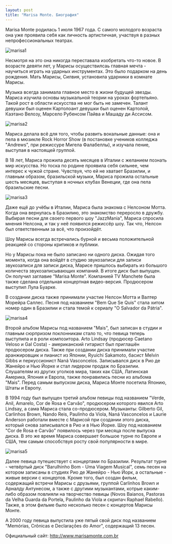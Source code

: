 ```yaml
---
layout: post
title: "Marisa Monte. Биография"
---
```


Marisa Monte родилась 1 июля 1967 года. С самого молодого возраста она уже проявила себя как личность артистичная, участвуя в разных непрофессиональных театрах.

![marisa1](http://br-music.victor3d.com.br/img/artist/marisa-monte/big/foto2.jpg)

Несмотря на это она никогда переставала изобретать что-то новое. В возрасте девяти лет, у Марисы осуществилсаь главная мечта - научиться играть на ударных инструментах. Это было подарком на день рождения. Мать Марисы, Силвия, установила ударники в комнате Марисы.

Музыка всегда занимала главное место в жизни будущей звезды. Мариса изучила основы музыкальной теории на уроках фортепьяно. Такой рост в области искусства не мог быть не замечен. Талант девушки был оценен Картолоант девушки был оценен Картолой, Каэтано Велозу, Марсело Рубенсом Пайва и Машаду ди Ассисом.

![marisa2](http://br-music.victor3d.com.br/img/artist/marisa-monte/big/foto3.jpg)

Мариса делала всё для того, чтобы развить вокальные данные: она и пела в мюзикле Rock Horror Show (в постановке учеников колледжа "Andrews", при режиссуре Мигела Фалабеллы), и изучала пение, выступая в настоящей группой.

В 18 лет, Мариса прожила десять месяцев в Италии с желанием познать мир искусства. Но тоска по родине проявила себя сильнее, чем интерес к чужой стране. Чувствуя, что ей не хватает Бразилии, и главным образом, бразильской музыки, Мариса прожила остальные шесть месяцев, выступая в ночных клубах Венеции, где она пела бразильские песни.

![marisa3](http://br-music.victor3d.com.br/img/artist/marisa-monte/big/foto4.jpg)

Даже ещё до учёбы в Италии, Мариса была знакома с Нелсоном Мотта. Когда она вернулась в Бразилию, это знакомство переросло в дружбу. Выбирая песни для своего первого шоу "JazzMania", Мариса спросила мнения Нелсона, и так у неё появился режиссёр шоу. Так что, Нелсон был ответственным за всё, что произойдёт.

Шоу Марисы всегда встречались бурной и весьма положительной реакцией со стороны критиков и публики.

Но у Марисы пока не было записано ни одного диска. Ожидая того момента, когда она войдёт в студию звукозаписи для записи звукозаписи для записи диска, Марисе пришлось выбирать из большого количеста звукозаписывающих компаний. В итоге диск был выпущен. Он получил заглавие "Marisa Monte". Компанией TV Manchete была также сделана отдельная концертная видео-версия. Продюсером выступил Лула Буарке.

В создании диска также принимали участие Нелсон Мотта и Валтер Морейра Саллес. Песня под названием "Bem Que Se Quis" стала хитом номер один в Бразилии и стала темой к сериалу "O Salvador da Pátria".

![marisa4](http://br-music.victor3d.com.br/img/artist/marisa-monte/big/foto6.jpg)

Второй альбом Марисы под названием "Mais", был записан в студии и главным сюрпризом поклонникам стало то, что певица теперь выступила и в роли композитора. Arto Lindsay (продюсер Caetano Veloso и Gal Costa) - американский гитарист был приглашён продюсером диска. Также при создании диска принимали участие аранжировщик и пианист из Японии, Ryuichi Sakamoto, басист Melvin Gibbs и перкуссионист Naná Vasconcelos. Записывался диск в Рио де Жанейро и Нью Йорке и стал лидером продаж по Бразилии. Слушателям из других уголков мира, таких как США, Латинская Америка, Япония и Европа, также понравились песни из альбома "Mais". Перед самым выпуском диска, Мариса Монте посетила Японию, Штаты и Европу.

В 1994 году был выпущен третий альбом певицы под названием "Verde, Anil, Amarelo, Cor de Rosa e Carvão", продюсером которого явился Arto Lindsay, а сама Мариса стала со-продюсером. Музыканты: Gilberto Gil, Carlinhos Brown, Nando Reis, Paulinho da Viola, Naná Vasconcelos и Laurie Anderson работали вместе с Марисой при создании этого диска, который снова записывался в Рио и в Нью Йорке. Шоу под названием "Cor de Rosa e Carvão" появилось через три месяца после выпуска диска. В это же время Мариса совершает большое турне по Европе и США, тем самым способствуя росту свой популярности в мире.

![marisa5](http://br-music.victor3d.com.br/img/artist/marisa-monte/big/foto5.jpg)

Далее певица путешествует с концертами по Бразилии. Результат турне - четвёртый диск "Barulhinho Bom - Uma Viagem Musical", семь песен на котором записаны в студиях Рио де Жанейро - Нью Йорк, а остальные - живые версии с концертов. Кроме того, был создан фильм, содержащий встречи Марисы с друзьями, группой Carlinhos Brown и Арналду Антунесом, а также с другими музыкантами, котрые каким-либо образом повлияли на творчество певицы (Novos Baianos, Pastoras da Velha Guarda da Portela, Paulinho da Viola и скрипач Raphael Rabello). Также, в этом фильме было несколько песен с концертов Марисы Монте.

А 2000 году певица выпустила уже пятый свой диск под названием "Memórias, Crônicas e Declarações do Amor", содержащий 13 песен.

Официальный сайт: http://www.marisamonte.com.br
